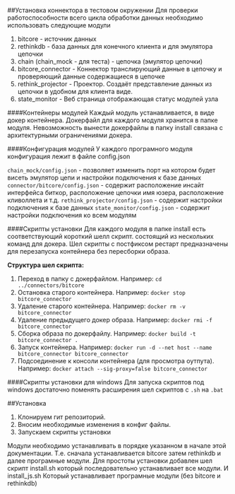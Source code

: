 ##Установка коннектора в тестовом окружении
Для проверки работоспособности всего цикла обработки данных необходимо использовать следующие модули
1. bitcore - источник данных
1. rethinkdb - база данных для конечного клиента и для эмулятора цепочки
1. chain (chain_mock - для теста) - цепочка (эмулятор цепочки)
1. bitcore_connector - Коннектор транслирующий данные в цепочку и проверяющий данные содержащиеся в цепочке
1. rethink_projector - Проектор. Создаёт представление данных из цепочки в удобном для клиента виде.
1. state_monitor - Веб страница отображающая статус модулей узла

####Контейнеры модулей
Каждый модуль устанавливается, в виде докер контейнера.
Докерфайл для каждого модуля хранится в папке модуля. Невозможность вынести докерфайлы в папку install связана с архитектурными ограничениями докера.

####Конфигурация модулей
У каждого програмного модуля конфигурация лежит в файле config.json

`chain_mock/config.json` - позволяет изменить порт на котором будет висеть эмулятор цепи и настройки подключения к базе данных
`connector/bitcore/config.json` - содержит расположение инсайт интерфейса биткор, расположение цепочки имя юзера, расположение кливоллета и т.д. 
`rethink_projector/config.json` - содержит настройки подключения к базе данных
`state_monitor/config.json` - содержит настройки подключения ко всем модулям

####Скрипты установки
Для каждого модуля в папке install есть соответствующий короткий шелл скрипт. состоящий из нескольких команд для докера.
Шел скрипты с постфиксом рестарт предназначены для перезапуска контейнера без пересборки образа.

**Структура шел скрипта:**
1. Переход в папку с докерфайлом. Например: `cd ../connectors/bitcore`
2. Остановка старого контейнера.  Например: `docker stop bitcore_connector`
3. Удаление старого контейнера. Например: `docker rm -v bitcore_connector`
4. Удаление предыдущего докер образа.  Например: `docker rmi -f bitcore_connector`
5. Сборка образа по докерфайлу.  Например: `docker build -t bitcore_connector .`
6. Запуск контейнера.  Например: `docker run -d --net host --name bitcore_connector bitcore_connector`
7. Подсоединение к консоли контейнера (для просмотра оутпута).  Например: `docker attach --sig-proxy=false bitcore_connector`

####Скрипты установки для windows
Для запуска скриптов под windows достаточно поменять расширения шел скриптов с `.sh`  на `.bat`

##Установка
1. Клонируем гит репозиторий.
2. Вносим необходимые изменения в конфиг файлы.
3. Запускаем скрипты установки

Модули необходимо устанавливать в порядке указанном в начале этой документации.
Т.е. сначала устанавливается bitcore затем rethinkdb и далее програмные модули.
Для простоты установки добавлен шел скрипт install.sh который последовательно устанавливает все модули. И install_js.sh Который устанавливает програмные модули (без bitcore и rethinkdb)